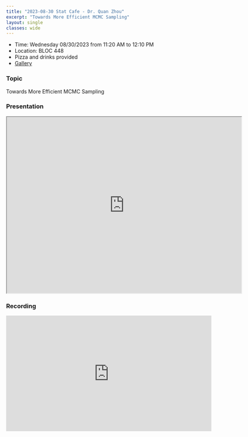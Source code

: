 ```yaml
---
title: "2023-08-30 Stat Cafe - Dr. Quan Zhou"
excerpt: "Towards More Efficient MCMC Sampling"
layout: single
classes: wide
---
```


- Time: Wednesday 08/30/2023 from 11:20 AM to 12:10 PM
- Location: BLOC 448
- Pizza and drinks provided
- [Gallery](/StatCafe/2023-08-30-gallery/)
<!-- - [Presentation]({{ "/assets/files/stat_cafe/Zhou_Aug_30_2023/IntroMCMC.pdf" | relative_url }})
- [Recording](https://www.youtube.com/watch?v=yotiW_UarNg) -->

### Topic

Towards More Efficient MCMC Sampling

### Presentation
<iframe src="https://drive.google.com/file/d/117HJKo568aNFtkLkj0ZZH_GmdVCYsVMU/preview" width="640" height="480" allow="autoplay"></iframe>


### Recording
<iframe width="560" height="315" src="https://www.youtube.com/embed/yotiW_UarNg?si=jThdbvFY3oPX6ZwG" title="YouTube video player" frameborder="0" allow="accelerometer; autoplay; clipboard-write; encrypted-media; gyroscope; picture-in-picture; web-share" allowfullscreen></iframe>
